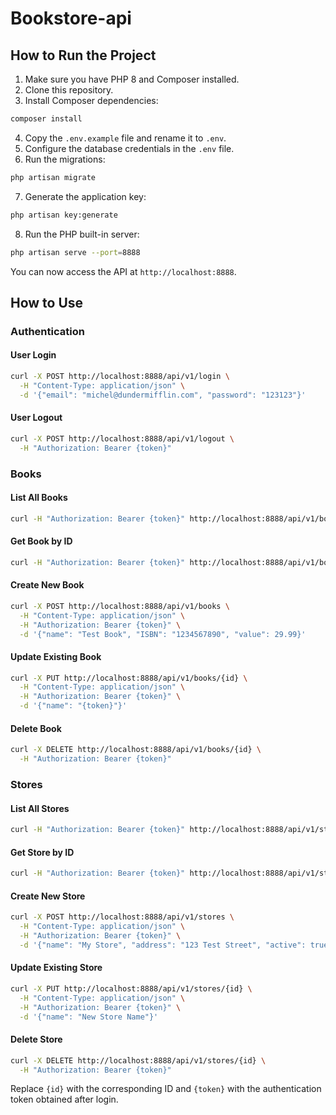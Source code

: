 # Bookstore-api

## How to Run the Project

1. Make sure you have PHP 8 and Composer installed.
2. Clone this repository.
3. Install Composer dependencies:

```bash
composer install
```

4. Copy the `.env.example` file and rename it to `.env`.
5. Configure the database credentials in the `.env` file.
6. Run the migrations:

```bash
php artisan migrate
```

7. Generate the application key:

```bash
php artisan key:generate
```

8. Run the PHP built-in server:

```bash
php artisan serve --port=8888
```

You can now access the API at `http://localhost:8888`.

## How to Use

### Authentication

#### User Login
```bash
curl -X POST http://localhost:8888/api/v1/login \
  -H "Content-Type: application/json" \
  -d '{"email": "michel@dundermifflin.com", "password": "123123"}'
```

#### User Logout
```bash
curl -X POST http://localhost:8888/api/v1/logout \
  -H "Authorization: Bearer {token}"
```

### Books

#### List All Books
```bash
curl -H "Authorization: Bearer {token}" http://localhost:8888/api/v1/books
```

#### Get Book by ID
```bash
curl -H "Authorization: Bearer {token}" http://localhost:8888/api/v1/books/{id}
```

#### Create New Book
```bash
curl -X POST http://localhost:8888/api/v1/books \
  -H "Content-Type: application/json" \
  -H "Authorization: Bearer {token}" \
  -d '{"name": "Test Book", "ISBN": "1234567890", "value": 29.99}'
```

#### Update Existing Book
```bash
curl -X PUT http://localhost:8888/api/v1/books/{id} \
  -H "Content-Type: application/json" \
  -H "Authorization: Bearer {token}" \
  -d '{"name": "{token}"}'
```

#### Delete Book
```bash
curl -X DELETE http://localhost:8888/api/v1/books/{id} \
  -H "Authorization: Bearer {token}"
```

### Stores

#### List All Stores
```bash
curl -H "Authorization: Bearer {token}" http://localhost:8888/api/v1/stores
```

#### Get Store by ID
```bash
curl -H "Authorization: Bearer {token}" http://localhost:8888/api/v1/stores/{id}
```

#### Create New Store
```bash
curl -X POST http://localhost:8888/api/v1/stores \
  -H "Content-Type: application/json" \
  -H "Authorization: Bearer {token}" \
  -d '{"name": "My Store", "address": "123 Test Street", "active": true}'
```

#### Update Existing Store
```bash
curl -X PUT http://localhost:8888/api/v1/stores/{id} \
  -H "Content-Type: application/json" \
  -H "Authorization: Bearer {token}" \
  -d '{"name": "New Store Name"}'
```

#### Delete Store
```bash
curl -X DELETE http://localhost:8888/api/v1/stores/{id} \
  -H "Authorization: Bearer {token}"
```

Replace `{id}` with the corresponding ID and `{token}` with the authentication token obtained after login.

